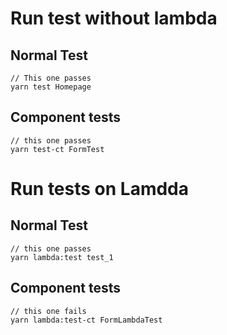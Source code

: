# Run test without lambda

## Normal Test

```
// This one passes
yarn test Homepage
```

## Component tests

```
// this one passes
yarn test-ct FormTest
```

# Run tests on Lamdda

## Normal Test

```
// this one passes
yarn lambda:test test_1
```

## Component tests

```
// this one fails
yarn lambda:test-ct FormLambdaTest
```
